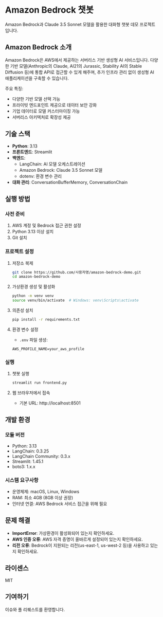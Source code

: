# Amazon Bedrock 챗봇

Amazon Bedrock과 Claude 3.5 Sonnet 모델을 활용한 대화형 챗봇 데모 프로젝트입니다.

## Amazon Bedrock 소개

Amazon Bedrock은 AWS에서 제공하는 서버리스 기반 생성형 AI 서비스입니다. 다양한 기반 모델(Anthropic의 Claude, AI21의 Jurassic, Stability AI의 Stable Diffusion 등)에 통합 API로 접근할 수 있게 해주며, 추가 인프라 관리 없이 생성형 AI 애플리케이션을 구축할 수 있습니다.

주요 특징:
- 다양한 기반 모델 선택 가능
- 프라이빗 엔드포인트 제공으로 데이터 보안 강화
- 기업 데이터로 모델 커스터마이징 가능
- 서버리스 아키텍처로 확장성 제공

## 기술 스택

- **Python**: 3.13
- **프론트엔드**: Streamlit
- **백엔드**: 
  - LangChain: AI 모델 오케스트레이션
  - Amazon Bedrock: Claude 3.5 Sonnet 모델
  - dotenv: 환경 변수 관리
- **대화 관리**: ConversationBufferMemory, ConversationChain

## 실행 방법

### 사전 준비

1. AWS 계정 및 Bedrock 접근 권한 설정
2. Python 3.13 이상 설치
3. Git 설치

### 프로젝트 설정

1. 저장소 복제
   ```bash
   git clone https://github.com/사용자명/amazon-bedrock-demo.git
   cd amazon-bedrock-demo
   ```

2. 가상환경 생성 및 활성화
   ```bash
   python -m venv venv
   source venv/bin/activate  # Windows: venv\Scripts\activate
   ```

3. 의존성 설치
   ```bash
   pip install -r requirements.txt
   ```

4. 환경 변수 설정
   - `.env` 파일 생성:
   ```
   AWS_PROFILE_NAME=your_aws_profile
   ```

### 실행

1. 챗봇 실행
   ```bash
   streamlit run frontend.py
   ```

2. 웹 브라우저에서 접속
   - 기본 URL: http://localhost:8501

## 개발 환경

### 모듈 버전
- Python: 3.13
- LangChain: 0.3.25
- LangChain Community: 0.3.x
- Streamlit: 1.45.1
- boto3: 1.x.x

### 시스템 요구사항
- 운영체제: macOS, Linux, Windows
- RAM: 최소 4GB (8GB 이상 권장)
- 인터넷 연결: AWS Bedrock 서비스 접근을 위해 필요

## 문제 해결

- **ImportError**: 가상환경이 활성화되어 있는지 확인하세요.
- **AWS 인증 오류**: AWS 자격 증명이 올바르게 설정되어 있는지 확인하세요.
- **리전 오류**: Bedrock이 지원되는 리전(us-east-1, us-west-2 등)을 사용하고 있는지 확인하세요.

## 라이센스

MIT

## 기여하기

이슈와 풀 리퀘스트를 환영합니다.